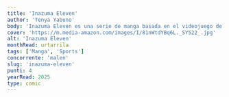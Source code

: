 ```yaml
---
title: 'Inazuma Eleven'
author: 'Tenya Yabuno'
body: 'Inazuma Eleven es una serie de manga basada en el videojuego de fútbol del mismo nombre. La serie sigue a un equipo de fútbol de la escuela secundaria, el Raimon Junior High, y su lucha por convertirse en el mejor equipo de fútbol de Japón.'
cover: 'https://m.media-amazon.com/images/I/81nWtdYBq6L._SY522_.jpg'
alt: 'Inazuma Eleven'
monthRead: urtarrila
tags: ['Manga', 'Sports']
concorrente: 'malen'
slug: 'inazuma-eleven'
punti: 4
yearRead: 2025
type: comic
---
```

